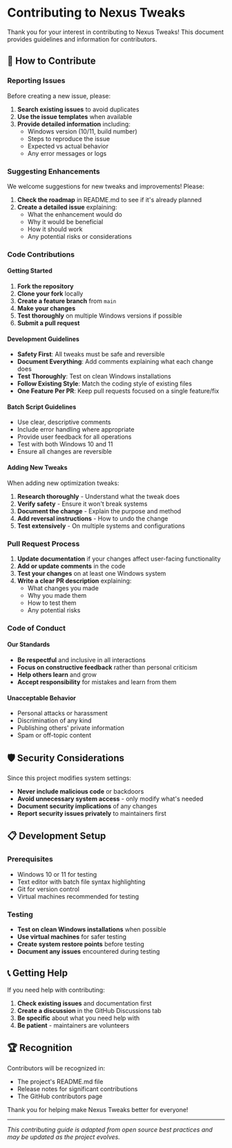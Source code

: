 # Contributing to Nexus Tweaks

Thank you for your interest in contributing to Nexus Tweaks! This document provides guidelines and information for contributors.

## 🤝 How to Contribute

### Reporting Issues

Before creating a new issue, please:

1. **Search existing issues** to avoid duplicates
2. **Use the issue templates** when available
3. **Provide detailed information** including:
   - Windows version (10/11, build number)
   - Steps to reproduce the issue
   - Expected vs actual behavior
   - Any error messages or logs

### Suggesting Enhancements

We welcome suggestions for new tweaks and improvements! Please:

1. **Check the roadmap** in README.md to see if it's already planned
2. **Create a detailed issue** explaining:
   - What the enhancement would do
   - Why it would be beneficial
   - How it should work
   - Any potential risks or considerations

### Code Contributions

#### Getting Started

1. **Fork the repository**
2. **Clone your fork** locally
3. **Create a feature branch** from `main`
4. **Make your changes**
5. **Test thoroughly** on multiple Windows versions if possible
6. **Submit a pull request**

#### Development Guidelines

- **Safety First**: All tweaks must be safe and reversible
- **Document Everything**: Add comments explaining what each change does
- **Test Thoroughly**: Test on clean Windows installations
- **Follow Existing Style**: Match the coding style of existing files
- **One Feature Per PR**: Keep pull requests focused on a single feature/fix

#### Batch Script Guidelines

- Use clear, descriptive comments
- Include error handling where appropriate
- Provide user feedback for all operations
- Test with both Windows 10 and 11
- Ensure all changes are reversible

#### Adding New Tweaks

When adding new optimization tweaks:

1. **Research thoroughly** - Understand what the tweak does
2. **Verify safety** - Ensure it won't break systems
3. **Document the change** - Explain the purpose and method
4. **Add reversal instructions** - How to undo the change
5. **Test extensively** - On multiple systems and configurations

### Pull Request Process

1. **Update documentation** if your changes affect user-facing functionality
2. **Add or update comments** in the code
3. **Test your changes** on at least one Windows system
4. **Write a clear PR description** explaining:
   - What changes you made
   - Why you made them
   - How to test them
   - Any potential risks

### Code of Conduct

#### Our Standards

- **Be respectful** and inclusive in all interactions
- **Focus on constructive feedback** rather than personal criticism
- **Help others learn** and grow
- **Accept responsibility** for mistakes and learn from them

#### Unacceptable Behavior

- Personal attacks or harassment
- Discrimination of any kind
- Publishing others' private information
- Spam or off-topic content

## 🛡️ Security Considerations

Since this project modifies system settings:

- **Never include malicious code** or backdoors
- **Avoid unnecessary system access** - only modify what's needed
- **Document security implications** of any changes
- **Report security issues privately** to maintainers first

## 📋 Development Setup

### Prerequisites

- Windows 10 or 11 for testing
- Text editor with batch file syntax highlighting
- Git for version control
- Virtual machines recommended for testing

### Testing

- **Test on clean Windows installations** when possible
- **Use virtual machines** for safer testing
- **Create system restore points** before testing
- **Document any issues** encountered during testing

## 📞 Getting Help

If you need help with contributing:

1. **Check existing issues** and documentation first
2. **Create a discussion** in the GitHub Discussions tab
3. **Be specific** about what you need help with
4. **Be patient** - maintainers are volunteers

## 🏆 Recognition

Contributors will be recognized in:
- The project's README.md file
- Release notes for significant contributions
- The GitHub contributors page

Thank you for helping make Nexus Tweaks better for everyone!

---

*This contributing guide is adapted from open source best practices and may be updated as the project evolves.*